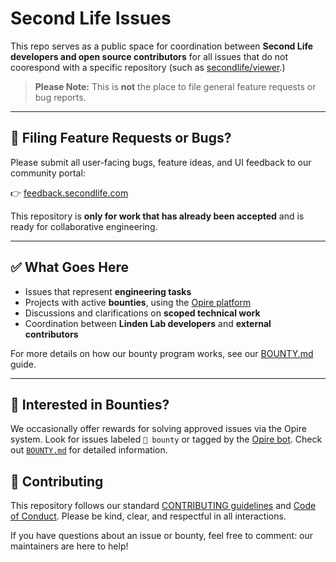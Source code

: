 # Second Life Issues

This repo serves as a public space for coordination between **Second Life developers and open source contributors** for all issues that do not coorespond with a specific repository (such as [secondlife/viewer](https://github.com/secondlife/viewer).)

> **Please Note:** This is **not** the place to file general feature requests or bug reports.

---

## 🚫 Filing Feature Requests or Bugs?

Please submit all user-facing bugs, feature ideas, and UI feedback to our community portal:

👉 [feedback.secondlife.com](https://feedback.secondlife.com)

This repository is **only for work that has already been accepted** and is ready for collaborative engineering.

---

## ✅ What Goes Here

- Issues that represent **engineering tasks**
- Projects with active **bounties**, using the [Opire platform](https://opire.dev)
- Discussions and clarifications on **scoped technical work**
- Coordination between **Linden Lab developers** and **external contributors**

For more details on how our bounty program works, see our [BOUNTY.md](./BOUNTY.md) guide.

---

## 💎 Interested in Bounties?

We occasionally offer rewards for solving approved issues via the Opire system. Look for issues labeled `💎 bounty` or tagged by the [Opire bot](https://opire.dev). Check out [`BOUNTY.md`](https://github.com/secondlife/.github/blob/main/BOUNTY.md) for detailed information.

## 🤝 Contributing

This repository follows our standard [CONTRIBUTING guidelines](https://github.com/secondlife/.github/blob/main/CONTRIBUTING.md) and [Code of Conduct](https://github.com/secondlife/.github/blob/main/CODE_OF_CONDUCT.md). Please be kind, clear, and respectful in all interactions.

If you have questions about an issue or bounty, feel free to comment: our maintainers are here to help!
